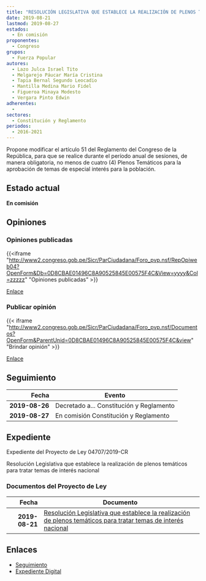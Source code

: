 ```yaml
---
title: "RESOLUCIÓN LEGISLATIVA QUE ESTABLECE LA REALIZACIÓN DE PLENOS TEMÁTICOS PARA TRATAR TEMAS DE INTERÉS NACIONAL"
date: 2019-08-21
lastmod: 2019-08-27
estados: 
  - En comisión
proponentes: 
  - Congreso
grupos: 
  - Fuerza Popular
autores: 
  - Lazo Julca Israel Tito
  - Melgarejo Páucar María Cristina
  - Tapia Bernal Segundo Leocadio
  - Mantilla Medina Mario Fidel
  - Figueroa Minaya Modesto
  - Vergara Pinto Edwin
adherentes: 
  - 
sectores: 
  - Constitución y Reglamento
periodos: 
  - 2016-2021
---
```


Propone modificar el artículo 51 del Reglamento del Congreso de la República, para que se realice durante el período anual de sesiones, de manera obligatoria, no menos de cuatro (4) Plenos Temáticos para la aprobación de temas de especial interés para la población.


## Estado actual

**En comisión**

## Opiniones

### Opiniones publicadas

{{<iframe "http://www2.congreso.gob.pe/Sicr/ParCiudadana/Foro_pvp.nsf/RepOpiweb04?OpenForm&Db=0D8CBAE01496C8A90525845E00575F4C&View=yyyy&Col=zzzzz" "Opiniones publicadas" >}}

[Enlace](http://www2.congreso.gob.pe/Sicr/ParCiudadana/Foro_pvp.nsf/RepOpiweb04?OpenForm&Db=0D8CBAE01496C8A90525845E00575F4C&View=yyyy&Col=zzzzz)
### Publicar opinión

{{< iframe "http://www2.congreso.gob.pe/Sicr/ParCiudadana/Foro_pvp.nsf/Documentos?OpenForm&ParentUnid=0D8CBAE01496C8A90525845E00575F4C&view" "Brindar opinión" >}}

[Enlace](http://www2.congreso.gob.pe/Sicr/ParCiudadana/Foro_pvp.nsf/Documentos?OpenForm&ParentUnid=0D8CBAE01496C8A90525845E00575F4C&view)

## Seguimiento

| Fecha | Evento |
|------:|--------|
| **2019-08-26** | Decretado a... Constitución y Reglamento|
| **2019-08-27** | En comisión Constitución y Reglamento|


## Expediente

Expediente del Proyecto de Ley 04707/2019-CR

Resolución Legislativa que establece la realización de plenos temáticos para tratar temas de interés nacional


### Documentos del Proyecto de Ley

| Fecha | Documento |
|------:|--------|
| **2019-08-21** | [Resolución Legislativa que establece la realización de plenos temáticos para tratar temas de interés nacional](http://www.leyes.congreso.gob.pe/Documentos/2016_2021/Proyectos_de_Ley_y_de_Resoluciones_Legislativas/PL0470620190821.pdf) |

## Enlaces 

- [Seguimiento](http://www2.congreso.gob.pe/Sicr/TraDocEstProc/CLProLey2016.nsf/f7fff46988ca05b1052578e100829cc7/835fb34196042ecb0525845d007e5f9d?OpenDocument)
- [Expediente Digital](http://www2.congreso.gob.pe/Sicr/TraDocEstProc/CLProLey2016.nsf/f7fff46988ca05b1052578e100829cc7/835fb34196042ecb0525845d007e5f9d?OpenDocument&Click=05257FB7005EB655.eb71d0cf91d8294e05256cdf006b5706/$Body/0.1C6C)

